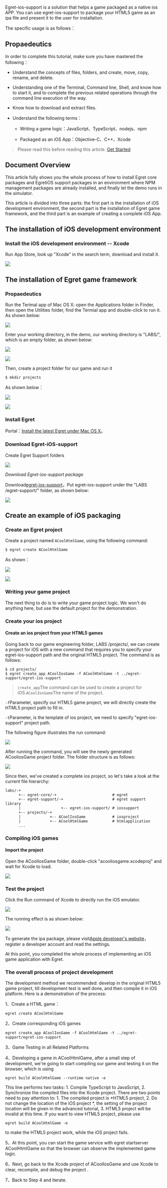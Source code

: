 Egret-ios-support is a solution that helps a game packaged as a native ios APP. You can use egret-ios-support to package your HTML5 game as an ipa file and present it to the user for installation.

The specific usage is as follows：

## Propaedeutics

In order to complete this tutorial, make sure you have mastered the following：

* Understand the concepts of files, folders, and create, move, copy, rename, and delete.

* Understanding one of the Terminal, Command line, Shell, and know how to start it, and to complete the previous related operations through the command line execution of the way.

* Know how to download and extract files.

* Understand the following terms：

    * Writing a game logic：JavaScript、TypeScript、nodejs、npm

    * Packaged as an iOS App：Objective-C、C++、Xcode

> Please read this before reading this article. [Get Started](../../../Engine2D/getStarted/helloWorld/README.md)

## Document Overview

This article fully shows you the whole process of how to install Egret core packages and EgretiOS support packages in an environment where NPM management packages are already installed, and finally let the demo runs in the simulator.

This article is divided into three parts: the first part is the installation of iOS development environment, the second part is the installation of Egret game framework, and the third part is an example of creating a complete iOS App.

## The installation of iOS development environment

### Install the iOS development environment -- Xcode

Run App Store, look up "Xcode" in the search term, download and install it.

![](56664988d7d76.png)

## The installation of Egret game framework

### Propaedeutics

Run the Terimal app of Mac OS X: open the Applications folder in Finder, then open the Utilities folder, find the Termial app and double-click to run it. As shown below:

![](566649891032b.png)

Enter your working directory, in the demo, our working directory is "LABS/", which is an empty folder, as shown below:

![](566649892b54a.png)

![](5666498952fbd.png)

Then, create a project folder for our game and run it

```
$ mkdir projects
```

As shown below：

![](56664989695f4.png)

![](566649898fba5.png)

### Install Egret

Portal：[Install the latest Egret under Mac OS X](../../../Engine2D/projectConfig/installation/README.md)。

### Download Egret-iOS-support

Create Egret Support folders

![](56664989b625e.png)

*Download Egret-ios-support package*

Download[egret-ios-support](http://www.egret.com/downloads/ios.html)，Put egret-ios-support under the "LABS /egret-support/" folder, as shown below:

![](56664989d5c4a.png)

## Create an example of iOS packaging

### Create an Egret project

Create a project named ` ACoolHtmlGame `, using the following command:

```
$ egret create ACoolHtmlGame
```

As shown：

![](5666498a0f7f5.png)

![](5666498a4f6be.png)


### Writing your game project

The next thing to do is to write your game project logic. We won't do anything here, but use the default project for the demonstration.

### Create your ios project

#### Create an ios project from your HTML5 games

Going back to our game engineering folder, LABS /projects/, we can create a project for iOS with a new command that requires you to specify your egret-ios-support path and the original HTML5 project. The command is as follows:

```
$ cd projects/
$ egret create_app ACoolIosGame -f ACoolHtmlGame -t ../egret-support/egret-ios-support
```

>`create_app`The command can be used to create a project for iOS.`ACoolIosGame`The name of the project.

`-f`Parameter, specify our HTML5 game project, we will directly create the HTML5 project path to fill in.

`-t`Parameter, is the template of ios project, we need to specify "egret-ios-support" project path.

The following figure illustrates the run command:

![](5666498a7cff0.png)

After running the command, you will see the newly generated ACooliosGame project folder. The folder structure is as follows:


![](5666498aa996b.png)

Since then, we've created a complete ios project, so let's take a look at the current file hierarchy:

```
labs/-+
      +-- egret-core/-+                         # egret
      +-- egret-support/-+                      # egret support library
      |                  +-- egret-ios-support/ # iossupport
      +-- projects/-+
      |             +-- ACoolIosGame            # iosproject
      |             +-- ACoolHtmlGame           # htmlapplication
      ...
```

### Compiling iOS games

#### Import the project

Open the ACoolIosGame folder, double-click "acooliosgame.xcodeproj" and wait for Xcode to load.

![](5666498ac908d.png)

### Test the project

Click the Run command of Xcode to directly run the iOS emulator.

![](5666498ae5860.png)

The running effect is as shown below:

![](5666498b20f9b.png)

To generate the ipa package, please visit[Apple developer's website](http://developer.apple.com/)，register a developer account and read the settings.

At this point, you completed the whole process of implementing an iOS game application with Egret.

### The overall process of project development

The development method we recommended: develop in the original HTML5 game project, till development test is well done, and then compile it in iOS platform. Here is a demonstration of the process:

1、Create a HTML game：

`egret create ACoolHtmlGame`

2、Create corresponding iOS games

`egret create_app ACoolIosGame -f ACoolHtmlGame -t ../egret-support/egret-ios-support`

3、Game Testing in all Related Platforms

4、Developing a game in ACoolHtmlGame, after a small step of development, we're going to start compiling our game and testing it on the browser, which is using

`egret build ACoolHtmlGame --runtime native -e`

This line performs two tasks: 1. Compile TypeScript to JavaScript, 2. Synchronize the compiled files into the Xcode project. There are two points need to pay attention to: 1. The compiled project is *HTML5 project, 2. Do not change the location of the iOS project *, the setting of the project location will be given in the advanced tutorial, 3. HTML5 project will be invalid at this time. If you want to view HTML5 project, please use

`egret build ACoolHtmlGame -e`

to make the HTML5 project work, while the iOS project fails.

5、At this point, you can start the game service with egret startserver ACoolHtmlGame so that the browser can observe the implemented game logic.

6、Next, go back to the Xcode project of ACoolIosGame and use Xcode to clear, recompile, and debug the project .

7、Back to Step 4 and iterate.